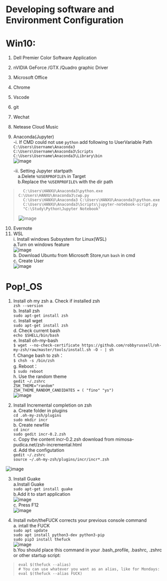 # Developing software and Environment Configuration  

# Win10:  
1. Dell Premier Color Software Application  
2. nVIDIA GeForce /GTX /Quadro graphic Driver  
3. Microsoft Office  
4. Chrome  
5. Vscode
6. git  
    
7. Wechat
8. Netease Cloud Music  
9. Anaconda(Jupyter)  
    -i. If CMD could not use `python` add following to UserVariable Path
    `C:\Users\Username\Anaconda3`  
    `C:\Users\Username\Anaconda3\Scripts`  
    `C:\Users\Username\Anaconda3\Library\bin`  
    ![image](https://github.com/hanxuwu/XPS15-9560-Triple-Boot/blob/master/DOCUMENTS/SCREENSHOTS/PythonPath.PNG)   

    -ii. Setting Jupyter startpath  
        &ensp;&ensp;a.Delete `%USERPROFILE%` in Target  
        &ensp;&ensp;b.Replace the `%USERPROFILE%` with the dir path  
>       C:\Users\HANXU\Anaconda3\python.exe C:\Users\HANXU\Anaconda3\cwp.py  
>       C:\Users\HANXU\Anaconda3 C:\Users\HANXU\Anaconda3\python.exe  
>       C:\Users\HANXU\Anaconda3\Scripts\jupyter-notebook-script.py  
>       "C:\Study\Python\Jupyter Notebook"  
> ![image](https://github.com/hanxuwu/XPS15-9560-Triple-Boot/blob/master/DOCUMENTS/SCREENSHOTS/JupyterPath.PNG)   



10. Evernote  
11. WSL  
        i. Install windows Subsystem for Linux(WSL)  
        a.Turn on  windows feature  
        ![image](https://github.com/hanxuwu/XPS15-9560-Triple-Boot/blob/master/DOCUMENTS/SCREENSHOTS/WSL1.PNG)  
        b. Download Ubuntu from Microsoft Store,run `bash` in cmd   
        c. Create User  
        ![image](https://github.com/hanxuwu/XPS15-9560-Triple-Boot/blob/master/DOCUMENTS/SCREENSHOTS/WSL3.png)  

# Pop!_OS  

1. Install oh my zsh
a. Check if installed zsh  
`zsh --version`  
b. Install zsh  
`sudo apt-get install zsh`  
c. Install wget  
`sudo apt-get install zsh`  
d. Check current bash  
`echo $SHELL/bin/bash`  
e. Install oh-my-bash  
`$ wget --no-check-certificate https://github.com/robbyrussell/oh-my-zsh/raw/master/tools/install.sh -O - | sh`  
f. Change bash to zsh：  
`$ chsh -s /bin/zsh`  
g. Reboot：  
`$ sudo reboot`  
h. Use the random theme  
`gedit ~/.zshrc`  
`ZSH_THEME="random"`  
`ZSH_THEME_RANDOM_CANDIDATES = ( "fino" "ys")`  
![image](https://github.com/hanxuwu/Learning-Linux/blob/master/Pop!_OS/SCREENSHOT/ZSH.PNG)  

2. Install Incremental completion on zsh  
a. Create folder in plugins  
`cd .oh-my-zsh/plugins`  
`sudo mkdir incr`  
b. Create newfile  
`cd incr`  
`sudo gedit incr-0.2.zsh`  
c. Copy the content incr-0.2.zsh download from mimosa-pudica.net/zsh-incremental.html  
d. Add the configutation  
`gedit ~/.zshrc`  
`source ~/.oh-my-zsh/plugins/incr/incr*.zsh`  

![image](https://github.com/hanxuwu/Learning-Linux/blob/master/Pop!_OS/SCREENSHOT/ZSH1.PNG)  

3. Install Guake  
a.Install Guake  
`sudo apt-get install guake`  
b.Add it to start application  
![image](https://github.com/hanxuwu/Learning-Linux/blob/master/Pop!_OS/SCREENSHOT/GUAKE.PNG)  
c. Press F12  
![image](https://github.com/hanxuwu/Learning-Linux/blob/master/Pop!_OS/SCREENSHOT/GUAKE2.PNG)  

4. Install nvbn/theFUCK corrects your previous console command  
a. intall the FUCK  
`sudo apt update`  
`sudo apt install python3-dev python3-pip`  
`sudo pip3 install thefuck`  
 ![image](https://github.com/hanxuwu/Learning-Linux/blob/master/Pop!_OS/SCREENSHOT/FUCK.PNG)   
b.You should place this command in your .bash_profile, .bashrc, .zshrc or other startup script:  
> `eval $(thefuck --alias)`  
> `# You can use whatever you want as an alias, like for Mondays:`  
> `eval $(thefuck --alias FUCK)`  



        


    





